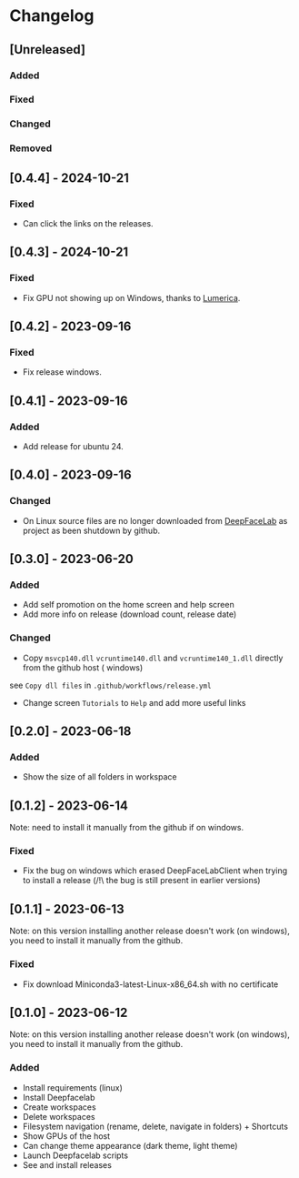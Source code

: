 # Changelog

## [Unreleased]

### Added

### Fixed

### Changed

### Removed

## [0.4.4] - 2024-10-21

### Fixed

- Can click the links on the releases.

## [0.4.3] - 2024-10-21

### Fixed

- Fix GPU not showing up on Windows, thanks to [Lumerica](https://github.com/Lenny4/DeepFaceLabClient/issues/73#issuecomment-2424318499).

## [0.4.2] - 2023-09-16

### Fixed

- Fix release windows.

## [0.4.1] - 2023-09-16

### Added

- Add release for ubuntu 24.


## [0.4.0] - 2023-09-16

### Changed

- On Linux source files are no longer downloaded from [DeepFaceLab](https://github.com/iperov/DeepFaceLab) as project as been shutdown by github.

## [0.3.0] - 2023-06-20

### Added

- Add self promotion on the home screen and help screen
- Add more info on release (download count, release date)

### Changed

- Copy `msvcp140.dll` `vcruntime140.dll` and `vcruntime140_1.dll` directly from the github host (
  windows)

see `Copy dll files` in `.github/workflows/release.yml`
- Change screen `Tutorials` to `Help` and add more useful links

## [0.2.0] - 2023-06-18

### Added

- Show the size of all folders in workspace

## [0.1.2] - 2023-06-14

Note: need to install it manually from the github if on windows.

### Fixed

- Fix the bug on windows which erased DeepFaceLabClient when trying to install a release (/!\ the
  bug is still present in earlier versions)

## [0.1.1] - 2023-06-13

Note: on this version installing another release doesn't work (on windows), you need to install it
manually from the github.

### Fixed

- Fix download Miniconda3-latest-Linux-x86_64.sh with no certificate

## [0.1.0] - 2023-06-12

Note: on this version installing another release doesn't work (on windows), you need to install it
manually from the github.

### Added

- Install requirements (linux)
- Install Deepfacelab
- Create workspaces
- Delete workspaces
- Filesystem navigation (rename, delete, navigate in folders) + Shortcuts
- Show GPUs of the host
- Can change theme appearance (dark theme, light theme)
- Launch Deepfacelab scripts
- See and install releases
